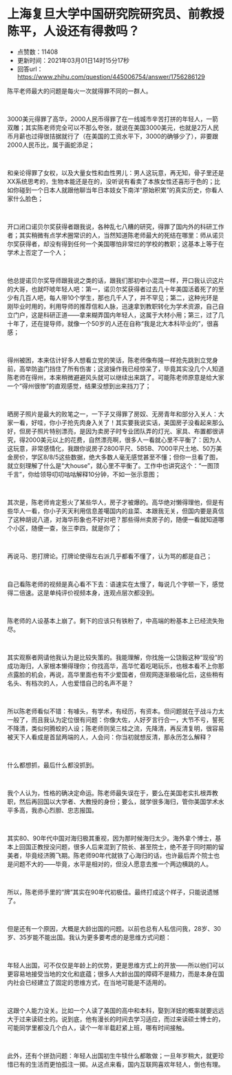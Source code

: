 # 上海复旦大学中国研究院研究员、前教授陈平，人设还有得救吗？
- 点赞数：11408
- 更新时间：2021年03月01日14时15分17秒
- 回答url：https://www.zhihu.com/question/445006754/answer/1756286129
<body>
 <p data-pid="DgLId-Gc">陈平老师最大的问题是每火一次就得罪不同的一群人。</p>
 <p class="ztext-empty-paragraph"><br></p>
 <p data-pid="DZ_aEGW6">3000美元得罪了高华，2000人民币得罪了在一线城市辛苦打拼的年轻人，一箭双雕；其实陈老师完全可以不那么夸张，就说在美国3000美元，也就是2万人民币月薪也过得很拮据就行了（在美国的工资水平下，3000的确够少了），非要跟2000人民币比，属于画蛇添足；</p>
 <p class="ztext-empty-paragraph"><br></p>
 <p data-pid="XaNW8yar">和亲论得罪了女权，以及大量女性和血性男儿：男人这玩意，再无知，骨子里还是XX系统思考的，生物本能还是在的，没听说有看卖了本族女性还喜形于色的；比如你碰到一个日本人就跟他聊当年日本妓女下南洋“原始积累”的真实历史，你看人家什么脸色；</p>
 <p class="ztext-empty-paragraph"><br></p>
 <p data-pid="u_801C73">开口闭口诺贝尔奖获得者跟我说，各种乱七八糟的研究，得罪了国内外的科研工作者；其实稍微有点学术圈常识的人，当然知道陈老师最大的死结在哪里：师从诺贝尔奖获得者，却没有得到任何一个美国哪怕非常烂的学校的教职；这基本上等于在学术上否定了一个人；</p>
 <p class="ztext-empty-paragraph"><br></p>
 <p data-pid="ULMR-4D0">他总提诺贝尔奖导师跟我说之类的话，跟我们那初中小混混一样，开口我认识这片的大哥，也就吓唬年轻人吧：第一，诺贝尔奖获得者过去几十年美国活着死了的至少有几百人吧，每人带10个学生，那也几千人了，并不罕见；第二，这种光环是刚毕业时用的，利用导师的推荐信和人脉，迅速拿到教职转化为学术资源，自己自立门户，这是科研正道——拿来糊弄国内年轻人，这属于大材小用；第三，过了几十年了，还在提导师，就像一个50岁的人还在自称“我是北大本科毕业的”，很喜感；</p>
 <p class="ztext-empty-paragraph"><br></p>
 <p data-pid="_yUcG3ej">得州被困，本来估计好多人想看立党的笑话，陈老师像布隆一样抢先跳到立党身前，高举防盗门挡住了所有伤害；这波操作我已经惊呆了，毕竟其实没几个人知道陈老师在得州，本来稍微避避风头就可以继续出来跳了。可能陈老师原意是给大家一个“得州很惨”的直观感觉，结果没想到出来挡刀了；</p>
 <p class="ztext-empty-paragraph"><br></p>
 <p data-pid="I6ykUrmk">晒房子照片是最大的败笔之一，一下子又得罪了房奴、无房青年和部分入关人：大家一看，好哇，你小子抢先肉身入关了！其实要我说实话，美国房子没看起来那么好，但房子照片特别漂亮，是因为卖房子时专业团队弄的灯光、家具、布置都很讲究，得2000美元以上的花费，自然漂亮啊，很多人一看就心里不平衡了：因为人这玩意，非常感情化，我跟你说房子2800平尺、5B5B、7000平尺土地、50万美金房价，学区8/8/5这些数据，绝大多数人毫无感觉甚至不懂；但你一旦看了图，就立刻理解了什么是“大house”，就心里不平衡了。工作中也讲究这个：“一图顶千言”，你给领导叨叨咕咕解释10分钟，不如一张示意图；</p>
 <p class="ztext-empty-paragraph"><br></p>
 <p data-pid="M9no1oqQ">其次是，陈老师肯定惹火了某些华人，房子才被爆的。高华绝对懒得理他，但是有些华人一看，你小子天天利用信息差噶国内的韭菜、本跟我无关，但国内要是真信了这种胡说八道，对海华形象也不好对吧？那些得州卖房子的，随便一看就知道哪个小区，随便一查，张三李四，就是你了；</p>
 <p class="ztext-empty-paragraph"><br></p>
 <p data-pid="95YbvVKA">再说马、恩打牌论。打牌论使得左右派几乎都看不懂了，认为骂的都是自己；</p>
 <p class="ztext-empty-paragraph"><br></p>
 <p data-pid="Xx0BlP35">自己看陈老师的视频是真心看不下去：语速实在太慢了，每说几个字顿一下，感觉得二倍速。这是单纯评价视频本身，连观点层次都没到。</p>
 <p class="ztext-empty-paragraph"><br></p>
 <p data-pid="haB_dyBN">陈老师的人设基本上崩了。剩下的应该只有铁粉了，中高端的粉基本上已经流失殆尽。</p>
 <p class="ztext-empty-paragraph"><br></p>
 <p data-pid="WSildaVR">其实观察者网请他我认为是比较失策的。我能理解，你找施一公饶毅这种“现役”的成功海归，人家根本懒得理你；你找高华，高华忙着吃喝玩乐，也根本看不上你那点露脸的机会，再说，高华里面也有不少爱国者，但观网逐渐极端化后，这些稍有名头、有档次的人，人也爱惜自己的名声不是？</p>
 <p class="ztext-empty-paragraph"><br></p>
 <p data-pid="x5NcOmHF">所以陈老师看似不错：有噱头，有学术，有经历，有资本。但问题就在于战斗力太一般了，而且我认为定位很有问题：你像大佐，人好歹言行合一，大节不亏，誓死不降清，类似何腾蛟的人设；陈老师则吴三桂之流，先降清，再反清复明，很容易被天下人看成是首鼠两端的人，人会问：你当初就想反清，那永历怎么解释？</p>
 <p class="ztext-empty-paragraph"><br></p>
 <p data-pid="YnSG7s4T">什么都想抓，最后什么都没抓到。</p>
 <p class="ztext-empty-paragraph"><br></p>
 <p data-pid="vgJLnJcz">我个人认为，性格的确决定命运。陈老师最失误在于，要么在美国老实扎根弄教职，然后再回国以大学者、大教授的身份；要么，就学很多海归，管你美国学术水平多高，我赤心烈胆、忠志报国。</p>
 <p class="ztext-empty-paragraph"><br></p>
 <p data-pid="DtZpncWk">其实80、90年代中国对海归极其重视，因为那时候海归太少。海外拿个博士，基本上回国正教授没问题，很多人后来混到了院长、甚至院士，绝不差于同时期的留美者，毕竟经济腾飞期。陈老师90年代就铁了心海归的话，也许最后弄个院士也是问题不大的——毕竟，水平是相对的，但没人愿意去推一个两边横跳的人。</p>
 <p class="ztext-empty-paragraph"><br></p>
 <p data-pid="ieg-Cya4">所以，陈老师手里的“牌”其实在90年代初极佳。最终打成这个样子，只能说遗憾了。</p>
 <p class="ztext-empty-paragraph"><br></p>
 <p data-pid="vzAAS11t">但是还有一个原因，大概是大龄出国的问题。以前也总有人私信问我，28岁、30岁、35岁能不能出国。我认为更多要考虑的是思维方式问题：</p>
 <p class="ztext-empty-paragraph"><br></p>
 <p data-pid="khSQvGgK">年轻人出国，可不仅仅是年龄上的优势，更是思维方式上的开放——所以他们可以更容易地接受当地的文化和底蕴；很多人大龄出国的障碍不是精力，而是本身在国内社会已经建立了固定的思维方式，在当地可能是不适用的。</p>
 <p class="ztext-empty-paragraph"><br></p>
 <p data-pid="1lZmzcu0">这跟个人能力没关。比如一个人读了美国的高中和本科，娶到洋妞的概率就要远远大于过来读硕士的。说到底，他有漫长的时间去学习适应，而过来读硕士博士的，可能同学里都没几个白人，读个一年半载赶紧上班，哪有时间接触。</p>
 <p class="ztext-empty-paragraph"><br></p>
 <p data-pid="Z43uHyTZ">此外，还有个拼劲问题：年轻人出国初生牛犊什么都敢做；一旦年岁稍大，就更珍惜已有的生活而更怕孤注一掷。从这点来看，国内互联网喜欢年轻人，倒也有理。</p>
</body>